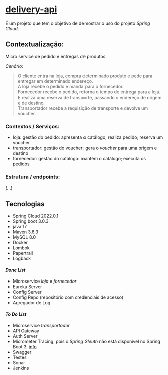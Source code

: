 # [delivery-api](https://github.com/delivery-api)
É um projeto que tem o objetivo de demostrar o uso do projeto *Spring Cloud*.

## Contextualização:
Micro service de pedido e entregas de produtos. 

*Cenário*: 
> O cliente entra na loja, compra determinado produto e pede para entregar em determinado endereço.<br/>
> A loja recebe o pedido e manda para o fornecedor.<br/>
> Fornecedor recebe o pedido, retorna o tempo de entrega para a loja. E realiza uma reserva de transporte, passando o endereço de origem e de destino.<br/> 
> Transportador recebe a requisição de transporte e devolve um voucher.

### Contextos / Serviços:
- loja: gestão do pedido: apresenta o catálogo; realiza pedido; reserva um voucher
- transportador: gestão do voucher: gera o *voucher* para uma origem e destino
- fornecedor: gestão do catálogo: mantém o catálogo; executa os pedidos

### Estrutura / endpoints:

(...)

## Tecnologias
- Spring Cloud 2022.0.1
- Spring boot 3.0.3
- java 17
- Maven 3.6.3
- MySQL 8.0
- Docker
- Lombok
- Papertrail
- Logback

#### *Done List*
- Microservice *loja* e *fornecedor*
- Eureka Server
- Config Server
- Config Repo (repositório com credenciais de acesso)
- Agregador de Log

#### *To Do List*
- Microservice *transportador*
- API Gateway
- Auth Server
- Micrometer Tracing, pois o *Spring Sleuth* não está disponível no Spring Boot 3. [info](https://docs.spring.io/spring-cloud-sleuth/docs/current/reference/html/README.html)
- Swagger
- Testes
- Sonar
- Jenkins







